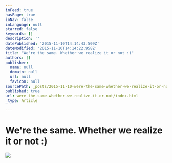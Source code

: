 ```yaml
---
inFeed: true
hasPage: true
inNav: false
inLanguage: null
starred: false
keywords: []
description: ''
datePublished: '2015-11-10T14:14:43.509Z'
dateModified: '2015-11-10T14:14:22.958Z'
title: "We're the same. Whether we realize it or not :)"
authors: []
publisher:
  name: null
  domain: null
  url: null
  favicon: null
sourcePath: _posts/2015-11-10-were-the-same-whether-we-realize-it-or-not.md
published: true
url: were-the-same-whether-we-realize-it-or-not/index.html
_type: Article

---
```

# We're the same. Whether we realize it or not :)
![](https://the-grid-user-content.s3-us-west-2.amazonaws.com/65c334c1-4c50-4e07-bd03-03652cde9f4f.JPG)